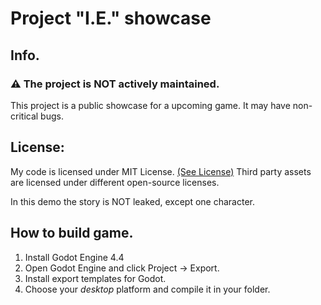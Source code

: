 # Project "I.E." showcase
## Info.
### ⚠️ **The project is NOT actively maintained.**
This project is a public showcase for a upcoming game.
It may have non-critical bugs.

## License:
My code is licensed under MIT License. [(See License)](/LICENSE)
Third party assets are licensed under different open-source licenses.

In this demo the story is NOT leaked, except one character.

## How to build game.

1. Install Godot Engine 4.4
2. Open Godot Engine and click Project -> Export.
3. Install export templates for Godot.
4. Choose your *desktop* platform and compile it in your folder.